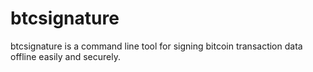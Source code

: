 # btcsignature
btcsignature is a command line tool for signing bitcoin transaction data offline easily and securely.
